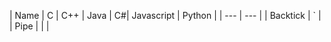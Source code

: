 | Name     | C | C++ | Java | C#| Javascript | Python |
| ---      | ---       |
| Backtick | `         |
| Pipe     | \|        |
